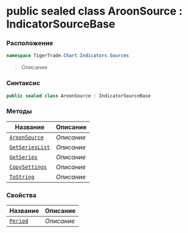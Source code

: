 
# public sealed class AroonSource : IndicatorSourceBase
### Расположение
```csharp
namespace TigerTrade.Chart.Indicators.Sources
```



> Описание

### Синтаксис
```csharp
public sealed class AroonSource : IndicatorSourceBase
```


### Методы
| Название | Описание |
| --- | --- |
| [`AroonSource`](./AroonSource.cs/Методы/AroonSource.md) | *Описание* |
| [`GetSeriesList`](./AroonSource.cs/Методы/GetSeriesList.md) | *Описание* |
| [`GetSeries`](./AroonSource.cs/Методы/GetSeries.md) | *Описание* |
| [`CopySettings`](./AroonSource.cs/Методы/CopySettings.md) | *Описание* |
| [`ToString`](./AroonSource.cs/Методы/ToString.md) | *Описание* |

### Свойства
| Название | Описание |
| --- | --- |
| [`Period`](./AroonSource.cs/Свойства/Period.md) | *Описание* |



